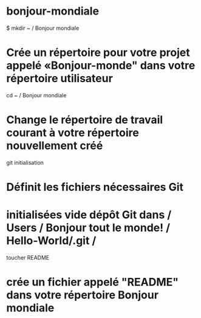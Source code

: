 bonjour-mondiale
================
$ mkdir ~ / Bonjour mondiale 
# Crée un répertoire pour votre projet appelé «Bonjour-monde" dans votre répertoire utilisateur

cd ~ / Bonjour mondiale 
# Change le répertoire de travail courant à votre répertoire nouvellement créé

git initialisation 
# Définit les fichiers nécessaires Git 
# initialisées vide dépôt Git dans / Users / Bonjour tout le monde! / Hello-World/.git /

toucher README 
# crée un fichier appelé "README" dans votre répertoire Bonjour mondiale
